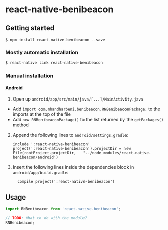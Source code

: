 
# react-native-benibeacon

## Getting started

`$ npm install react-native-benibeacon --save`

### Mostly automatic installation

`$ react-native link react-native-benibeacon`

### Manual installation


#### Android

1. Open up `android/app/src/main/java/[...]/MainActivity.java`
  - Add `import com.mhandharbeni.benibeacon.RNBenibeaconPackage;` to the imports at the top of the file
  - Add `new RNBenibeaconPackage()` to the list returned by the `getPackages()` method
2. Append the following lines to `android/settings.gradle`:
  	```
  	include ':react-native-benibeacon'
  	project(':react-native-benibeacon').projectDir = new File(rootProject.projectDir, 	'../node_modules/react-native-benibeacon/android')
  	```
3. Insert the following lines inside the dependencies block in `android/app/build.gradle`:
  	```
      compile project(':react-native-benibeacon')
  	```


## Usage
```javascript
import RNBenibeacon from 'react-native-benibeacon';

// TODO: What to do with the module?
RNBenibeacon;
```
  
